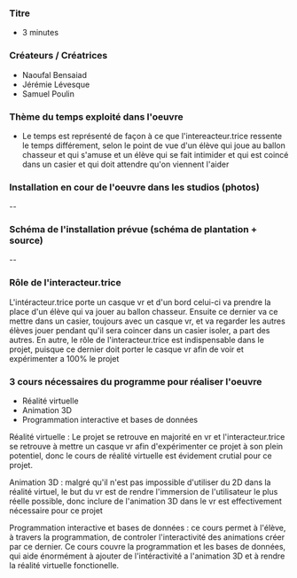 ### Titre
* 3 minutes

### Créateurs / Créatrices
* Naoufal Bensaiad
* Jérémie Lévesque
* Samuel Poulin

### Thème du temps exploité dans l'oeuvre
* Le temps est représenté de façon à ce que l'intereacteur.trice ressente le temps différement, selon le point de vue d'un élève qui joue au ballon chasseur et qui s'amuse et un élève qui se fait intimider et qui est coincé dans un casier et qui doit attendre qu'on viennent l'aider

### Installation en cour de l'oeuvre dans les studios (photos)
--

### Schéma de l'installation prévue (schéma de plantation + source)
--

### Rôle de l'interacteur.trice
L'intéracteur.trice porte un casque vr et d'un bord celui-ci va prendre la place d'un élève qui va jouer au ballon chasseur. Ensuite ce dernier va ce mettre dans un casier, toujours avec un casque vr, et va regarder les autres élèves jouer pendant qu'il sera coincer dans un casier isoler, a part des autres. En autre, le rôle de l'interacteur.trice est indispensable dans le projet, puisque ce dernier doit porter le casque vr afin de voir et expérimenter a 100% le projet

### 3 cours nécessaires du programme pour réaliser l'oeuvre
* Réalité virtuelle
* Animation 3D
* Programmation interactive et bases de données

Réalité virtuelle : Le projet se retrouve en majorité en vr et l'interacteur.trice se retrouve à mettre un casque vr afin d'expérimenter ce projet à son plein potentiel, donc le cours de réalité virtuelle est évidement crutial pour ce projet.

Animation 3D : malgré qu'il n'est pas impossible d'utiliser du 2D dans la réalité virtuel, le but du vr est de rendre l'immersion de l'utilisateur le plus réelle possible, donc inclure de l'animation 3D dans le vr est effectivement nécessaire pour ce projet

Programmation interactive et bases de données : ce cours permet à l'élève, à travers la programmation, de controler l'interactivité des animations créer par ce dernier. Ce cours couvre la programmation et les bases de données, qui aide énormément à ajouter de l'intéractivité a l'animation 3D et à rendre la réalité virtuelle fonctionelle.

